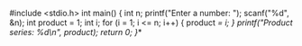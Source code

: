 #include <stdio.h>
int main() {
 int n;
 printf("Enter a number: ");
 scanf("%d", &n);
 int product = 1;
 int i;
 for (i = 1; i <= n; i++) {
 product *= i;
 }
 printf("Product series: %d\n", product);
 return 0;
}**
